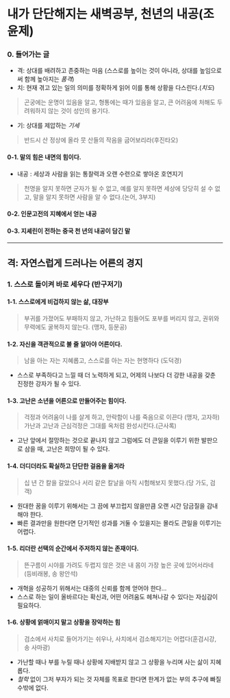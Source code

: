 # 내가 단단해지는 새벽공부, 천년의 내공(조윤제)

### 0. 들어가는 글
- 격: 상대를 배려하고 존중하는 마음 (스스로를 높이는 것이 아니라, 상대를 높임으로써 함께 높아지는 *품격*)  
- 치: 현재 겪고 있는 일의 의미를 정확하게 읽어 이를 통해 상황을 다스린다.(*치도*)  
> 곤궁에는 운명이 있음을 알고, 형통에는 때가 있음을 알고, 큰 어려움에 처해도 두려워하지 않는 것이 성인의 용기다.  
- 기: 상대를 제압하는 *기세*  
> 반드시 산 정상에 올라 뭇 산들의 작음을 굽어보리라(후진타오)  
 
#### 0-1. 말의 힘은 내면의 힘이다.
- 내공 : 세상과 사람을 읽는 통찰력과 오랜 수련으로 쌓아온 호연지기  
> 천명을 알지 못하면 군자가 될 수 없고, 예를 알지 못하면 세상에 당당히 설 수 없고, 말을 알지 못하면 사람을 알 수 없다.(논어, 3부지)  
#### 0-2. 인문고전의 지혜에서 얻는 내공  
#### 0-3. 지셰린이 전하는 중국 천 년의 내공이 담긴 말  

<hr />

## 격: 자연스럽게 드러나는 어른의 경지  

### 1. 스스로 돌이켜 바로 세우다 (반구저기)  

#### 1-1. 스스로에게 비겁하지 않는 삶, 대장부  
> 부귀를 가졌어도 부패하지 않고, 가난하고 힘들어도 포부를 버리지 않고, 권위와 무력에도 굴복하지 않는다. (맹자, 등문공)
#### 1-2. 자신을 객관적으로 불 줄 알아야 어른이다.  
> 남을 아는 자는 지혜롭고, 스스로를 아는 자는 현명하다 (도덕경)  
- 스스로 부족하다고 느낄 때 더 노력하게 되고, 어제의 나보다 더 강한 내공을 갖춘 진정한 강자가 될 수 있다.
#### 1-3. 고난은 소년을 어른으로 만들어주는 힘이다.
> 걱정과 어려움이 나를 살게 하고, 안락함이 나를 죽음으로 이끈다 (맹자, 고자하)  
> 가난과 고난과 근심걱정은 그대를 옥처럼 완성시킨다.(근사록)  
- 고난 앞에서 절망하는 것으로 끝나지 않고 그럼에도 더 큰일을 이루기 위한 발판으로 삼을 때, 고난은 희망이 될 수 있다.  
#### 1-4. 더디더라도 확실하고 단단한 걸음을 옮겨라
> 십 년 간 칼을 갈았으나 서리 같은 칼날을 아직 시험해보지 못했다.(당 가도, 검객)  
- 원대한 꿈을 이루기 위해서는 그 끔에 부끄럽지 않을만큼 오랜 시간 담금질을 감내해야 한다.  
- 빠른 결과만을 원한다면 단기적인 성과를 거둘 수 있을지는 몰라도 큰일을 이루기는 어렵다.  
#### 1-5. 리더란 선택의 순간에서 주저하지 않는 존재이다.
> 뜬구름이 시야를 가려도 두렵지 않은 것은 내 몸이 가장 높은 곳에 있어서라네 (등비래봉, 송 왕안석)  
- 개혁을 성공하기 위해서는 대중의 신뢰를 함께 얻어야 한다...  
- 스스로 하는 일이 올바르다는 확신과, 어떤 어려움도 헤쳐나갈 수 있다는 자심감이 필요하다.  
#### 1-6. 상황에 얽매이지 말고 상황을 장악하는 힘
> 검소에서 사치로 들어가기는 쉬우나, 사치에서 검소해지기는 어렵다(훈검시강, 송 사마광)
- 가난할 때나 부를 누릴 때나 상황에 지배받지 않고 그 상황을 누리며 사는 삶이 지혜롭다.
- *철학* 없이 그저 부자가 되는 것 자체를 목표로 한다면 한계가 없는 부의 추구에 빠질 수밖에 없다.
